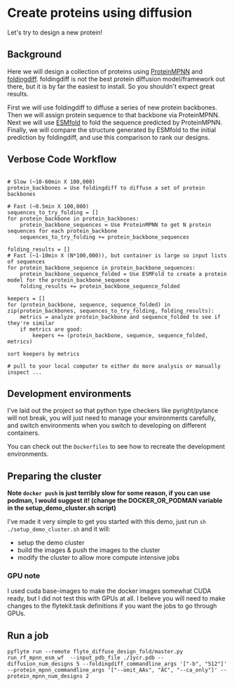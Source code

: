 # Create proteins using diffusion

Let's try to design a new protein!

## Background

Here we will design a collection of proteins using [ProteinMPNN](https://github.com/dauparas/ProteinMPNN) and
[foldingdiff](https://github.com/microsoft/foldingdiff).  foldingdiff is not the best protein diffusion
model/framework out there, but it is by far the easiest to install.  So you shouldn't expect great results.


First we will use foldingdiff to diffuse a series of new protein backbones.  Then we will assign protein
sequence to that backbone via ProteinMPNN.  Next we will use [ESMfold](https://github.com/facebookresearch/esm)
to fold the sequence predicted by ProteinMPNN.  Finally, we will compare the structure generated by ESMfold
to the initial prediction by foldingdiff, and use this comparison to rank our designs.


## Verbose Code Workflow

```

# Slow (~10-60min X 100,000)
protein_backbones = Use foldingdiff to diffuse a set of protein backbones

# Fast (~0.5min X 100,000)
sequences_to_try_folding = []
for protein_backbone in protein_backbones:
    protein_backbone_sequences = Use ProteinMPNN to get N protein sequences for each protein_backbone
    sequences_to_try_folding += protein_backbone_sequences

folding_results = []
# Fast (~1-10min X (N*100,000)), but container is large so input lists of sequences
for protein_backbone_sequence in protein_backbone_sequences:
    protein_backbone_sequence_folded = Use ESMFold to create a protein model for the protein_backbone_sequence
    folding_results += protein_backbone_sequence_folded

keepers = []
for (protein_backbone, sequence, sequence_folded) in zip(protein_backbones, sequences_to_try_folding, folding_results):
    metrics = analyze protein_backbone and sequence_folded to see if they're similar
    if metrics are good:
        keepers += (protein_backbone, sequence, sequence_folded, metrics)

sort keepers by metrics

# pull to your local computer to either do more analysis or manually inspect ...

```

## Development environments

I've laid out the project so that python type checkers like pyright/pylance will not break, you will
just need to manage your environments carefully, and switch environments when you switch to developing on
different containers.

You can check out the `Dockerfiles` to see how to recreate the development environments.

## Preparing the cluster

__Note `docker push` is just terribly slow for some reason, if you can use podman, I would suggest it! (change the DOCKER_OR_PODMAN variable in the setup_demo_cluster.sh script)__


I've made it very simple to get you started with this demo, just run `sh ./setup_demo_cluster.sh` and it will:
- setup the demo cluster
- build the images & push the images to the cluster
- modify the cluster to allow more compute intensive jobs

### GPU note

I used cuda base-images to make the docker images somewhat CUDA ready, but I did not test this with GPUs at all.
I believe you will need to make changes to the flytekit.task definitions if you want the jobs to go through GPUs.


## Run a job

```
pyflyte run --remote flyte_diffuse_design_fold/master.py run_rf_mpnn_esm_wf  --input_pdb_file ./1ycr.pdb --diffusion_num_designs 5 --foldingdiff_commandline_args '["-b", "512"]' --protein_mpnn_commandline_args '["--omit_AAs", "AC", "--ca_only"]' --protein_mpnn_num_designs 2
```

